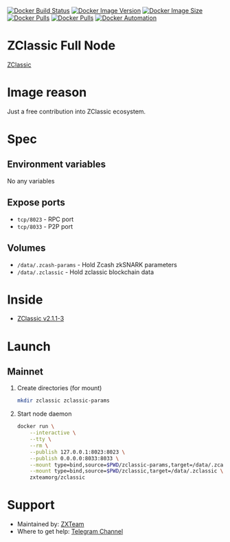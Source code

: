 [![Docker Build Status](https://img.shields.io/docker/cloud/build/zxteamorg/zclassic?label=Build%20Status)](https://hub.docker.com/r/zxteamorg/zclassic/builds)
[![Docker Image Version](https://img.shields.io/docker/v/zxteamorg/zclassic?sort=date&label=Version)](https://hub.docker.com/r/zxteamorg/zclassic/tags)
[![Docker Image Size](https://img.shields.io/docker/image-size/zxteamorg/zclassic?label=Image%20Size)](https://hub.docker.com/r/zxteamorg/zclassic/tags)
[![Docker Pulls](https://img.shields.io/docker/pulls/zxteamorg/zclassic?label=Pulls)](https://hub.docker.com/r/zxteamorg/zclassic)
[![Docker Pulls](https://img.shields.io/docker/stars/zxteamorg/zclassic?label=Docker%20Stars)](https://hub.docker.com/r/zxteamorg/zclassic)
[![Docker Automation](https://img.shields.io/docker/cloud/automated/zxteamorg/zclassic?label=Docker%20Automation)](https://hub.docker.com/r/zxteamorg/zclassic/builds)

# ZClassic Full Node

[ZClassic](https://zclassic.org/)

# Image reason

Just a free contribution into ZClassic ecosystem.

# Spec

## Environment variables

No any variables

## Expose ports

* `tcp/8023` - RPC port
* `tcp/8033` - P2P port

## Volumes

* `/data/.zcash-params` - Hold Zcash zkSNARK parameters
* `/data/.zclassic` - Hold zclassic blockchain data

# Inside

* [ZClassic v2.1.1-3](https://github.com/ZclassicCommunity/zclassic/tree/v2.1.1-3)

# Launch

## Mainnet

1. Create directories (for mount)
    ```bash
    mkdir zclassic zclassic-params
    ```
1. Start node daemon
    ```bash
    docker run \
        --interactive \
        --tty \
        --rm \
        --publish 127.0.0.1:8023:8023 \
        --publish 0.0.0.0:8033:8033 \
        --mount type=bind,source=$PWD/zclassic-params,target=/data/.zcash-params \
        --mount type=bind,source=$PWD/zclassic,target=/data/.zclassic \
        zxteamorg/zclassic
    ```

# Support

* Maintained by: [ZXTeam](https://zxteam.org)
* Where to get help: [Telegram Channel](https://t.me/zxteamorg)
